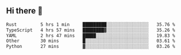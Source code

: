 ## Hi there 👋

<!--
**whirlun/whirlun** is a ✨ _special_ ✨ repository because its `README.md` (this file) appears on your GitHub profile.

Here are some ideas to get you started:

- 🔭 I’m currently working on ...
- 🌱 I’m currently learning ...
- 👯 I’m looking to collaborate on ...
- 🤔 I’m looking for help with ...
- 💬 Ask me about ...
- 📫 How to reach me: ...
- 😄 Pronouns: ...
- ⚡ Fun fact: ...
-->
<!--START_SECTION:waka-->

```txt
Rust         5 hrs 1 min     █████████░░░░░░░░░░░░░░░░   35.76 %
TypeScript   4 hrs 57 mins   ████████▓░░░░░░░░░░░░░░░░   35.26 %
YAML         2 hrs 47 mins   █████░░░░░░░░░░░░░░░░░░░░   19.83 %
Other        30 mins         █░░░░░░░░░░░░░░░░░░░░░░░░   03.61 %
Python       27 mins         ▓░░░░░░░░░░░░░░░░░░░░░░░░   03.26 %
```

<!--END_SECTION:waka-->
